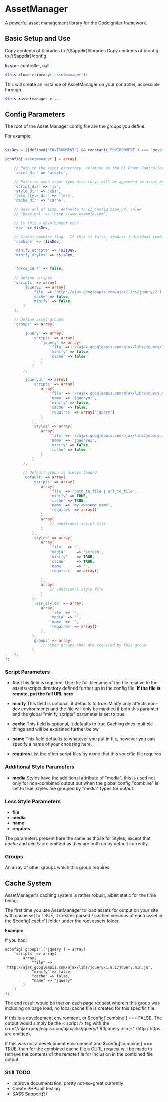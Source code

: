 AssetManager
=============

A powerful asset management library for the <a href="http://ellislab.com/codeigniter" target="_blank">CodeIgniter</a> framework.

Basic Setup and Use
-------------------

Copy contents of /libraries to /{$appdir}/libraries
Copy contents of /config to /{$appdir}/config

In your controller, call:
```php
$this->load->library('assetmanager');
```

This will create an instance of AssetManager on your controller, accessible through
```php
$this->assetmanager->....
```

Config Parameters
-----------------

The root of the Asset Manager config file are the groups you define.

For example:

```php

$isDev = ((defined('ENVIRONMENT') && constant('ENVIRONMENT') === 'development') ? true : false);

$config['assetmanager'] = array(

    // Path to the asset directory, relative to the CI Front Controller (FCPATH)
    'asset_dir' => 'assets',

    // Paths to each asset type directory, will be appended to asset_dir value
    'script_dir' => 'js',
    'style_dir' => 'css',
    'less_style_dir' => 'less',
    'cache_dir' => 'cache',

    // Base url of site, defaults to CI_Config base_url value
    // 'base_url' => 'http://www.example.com',

    // Is this a development env?
    'dev' => $isDev,

    // Global combine flag.  If this is false, ignores individual combine values
    'combine' => !$isDev,

    'minify_scripts' => !$isDev,
    'minify_styles' => !$isDev,


    'force_curl' => false,

    // Define scripts
    'scripts' => array(
        'jquery2' => array(
            'file' => 'http://ajax.googleapis.com/ajax/libs/jquery/2.1.0/jquery.min.js',
            'cache' => false,
            'minify' => false,
        )
    ),

    // Define asset groups
    'groups' => array(

        'jquery' => array(
            'scripts' => array(
                'jquery' => array(
                    'file' => '//ajax.googleapis.com/ajax/libs/jquery/1.11.0/jquery.min.js',
                    'minify' => false,
                    'cache' => false
                )
            )
        ),

        'jqueryui' => array(
            'scripts' => array(
                array(
                    'file' => '//ajax.googleapis.com/ajax/libs/jqueryui/1.10.4/jquery-ui.min.js',
                    'name' => 'jqueryui',
                    'minify' => false,
                    'cache' => false,
                    'requires' => array('jquery')
                )
            ),
            'styles' => array(
                array(
                    'file' => '//ajax.googleapis.com/ajax/libs/jqueryui/1.10.4/themes/smoothness/jquery-ui.css',
                    'name' => 'jqueryui',
                    'minify' => false,
                    'cache' => false
                )
            )
        ),

        // Default group is always loaded
        'default' => array(
            'scripts' => array(
                array(
                    'file' => 'path_to_file | url_to_file',
                    'minify' => TRUE,
                    'cache' => TRUE,
                    'name' => 'my_awesome_name',
                    'requires' => array()
                ),
                array(
                    // additional script file
                )
            ),
            'styles' => array(
                array(
                    'file'  => '',
                    'media'     => 'screen',
                    'minify'    => TRUE,
                    'cache'     => TRUE,
                    'name'      => '',
                    'requires'  => array()
    
                ),
                array(
                    // additional style file
                )
            ),
            'less_styles' => array(
                array(
                    'file' => '',
                    'media' => '',
                    'name' => '',
                    'requires' => array()
                ),
            ),
            'groups' => array(
                // other groups that are required by this group
            )
    ),
);
```

### Script Parameters

- **file**
This field is required.  Use the full filename of the file relative to the assets/scripts
directory defined further up in the config file.
**If the file is remote, put the full URL here**

- **minify**
This field is optional, it defaults to true.  Minify only affects non-dev environments and the file will only be minified if both
this paramter and the global "minify_scripts" parameter is set to true

- **cache**
This field is optional, it defaults to true
Caching does multiple things and will be explained further below

- **name**
This field defaults to whatever you put in file, however you can specify a
name of your choosing here.

- **requires**
List the other script files by name that this specific file requires


### Additional Style Parameters

- **media**
Styles have the additional attribute of "media", this is used not only for non-combined output but
when the global config "combine" is set to true, styles are grouped by "media" types for output.

### Less Style Parameters

- **file**
- **media**
- **name**
- **requires**

The parameters present here the same as those for Styles, except that *cache* and *minify* are omitted as they are both on by default currently.

### Groups

An array of other groups which this group requires

Cache System
------------
AssetManager's caching system is rather robust, albeit static for the time being.

The first time you use AssetManager to load assets for output on your site with cache set to TRUE,
it creates parsed / cached versions of each asset in the $config['cache'] folder under the root assets folder.

**Example**

If you had:

	$config['groups']['jquery'] = array(
	    'scripts' => array(
	        array(
	            "file" => 'http://ajax.googleapis.com/ajax/libs/jquery/1.9.1/jquery.min.js',
	            "minify" => false,
	            "cache" => false,
	            "name" => "jquery"
	        )
	    )
	);

The end result would be that on each page request wherein this group was including on page load,
no local cache file is created for this specific file.

If this is a development environment, or $config['combine'] === FALSE, The output would simply be the < script /> tag
with the src="//ajax.googleapis.com/ajax/libs/jquery/1.9.1/jquery.min.js" (http / https are omitted).

If this was not a development environment and $config['combine'] === TRUE, then for the combined cache file a
CURL request will be made to retrieve the contents of the remote file for inclusion in the combined file output.

### Still TODO

- Improve documentation, pretty not-so-great currently
- Create PHPUnit testing
- SASS Support(?)